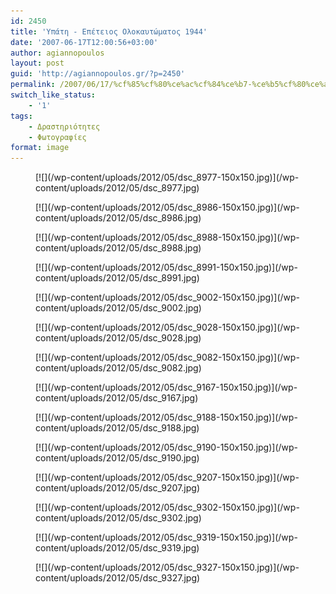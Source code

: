 ```yaml
---
id: 2450
title: 'Υπάτη - Επέτειος Ολοκαυτώματος 1944'
date: '2007-06-17T12:00:56+03:00'
author: agiannopoulos
layout: post
guid: 'http://agiannopoulos.gr/?p=2450'
permalink: /2007/06/17/%cf%85%cf%80%ce%ac%cf%84%ce%b7-%ce%b5%cf%80%ce%ad%cf%84%ce%b5%ce%b9%ce%bf%cf%82-%ce%bf%ce%bb%ce%bf%ce%ba%ce%b1%cf%85%cf%84%cf%8e%ce%bc%ce%b1%cf%84%ce%bf%cf%82-1944-%cf%86%cf%89%cf%84%ce%bf%ce%b3%cf%81/
switch_like_status:
    - '1'
tags:
    - Δραστηριότητες
    - Φωτογραφίες
format: image
---
```


<div class="gallery galleryid-2450 gallery-columns-3 gallery-size-thumbnail" id="gallery-6"><figure class="gallery-item"><div class="gallery-icon landscape"> [![](/wp-content/uploads/2012/05/dsc_8977-150x150.jpg)](/wp-content/uploads/2012/05/dsc_8977.jpg) </div></figure><figure class="gallery-item"><div class="gallery-icon landscape"> [![](/wp-content/uploads/2012/05/dsc_8986-150x150.jpg)](/wp-content/uploads/2012/05/dsc_8986.jpg) </div></figure><figure class="gallery-item"><div class="gallery-icon landscape"> [![](/wp-content/uploads/2012/05/dsc_8988-150x150.jpg)](/wp-content/uploads/2012/05/dsc_8988.jpg) </div></figure><figure class="gallery-item"><div class="gallery-icon landscape"> [![](/wp-content/uploads/2012/05/dsc_8991-150x150.jpg)](/wp-content/uploads/2012/05/dsc_8991.jpg) </div></figure><figure class="gallery-item"><div class="gallery-icon landscape"> [![](/wp-content/uploads/2012/05/dsc_9002-150x150.jpg)](/wp-content/uploads/2012/05/dsc_9002.jpg) </div></figure><figure class="gallery-item"><div class="gallery-icon landscape"> [![](/wp-content/uploads/2012/05/dsc_9028-150x150.jpg)](/wp-content/uploads/2012/05/dsc_9028.jpg) </div></figure><figure class="gallery-item"><div class="gallery-icon landscape"> [![](/wp-content/uploads/2012/05/dsc_9082-150x150.jpg)](/wp-content/uploads/2012/05/dsc_9082.jpg) </div></figure><figure class="gallery-item"><div class="gallery-icon landscape"> [![](/wp-content/uploads/2012/05/dsc_9167-150x150.jpg)](/wp-content/uploads/2012/05/dsc_9167.jpg) </div></figure><figure class="gallery-item"><div class="gallery-icon landscape"> [![](/wp-content/uploads/2012/05/dsc_9188-150x150.jpg)](/wp-content/uploads/2012/05/dsc_9188.jpg) </div></figure><figure class="gallery-item"><div class="gallery-icon landscape"> [![](/wp-content/uploads/2012/05/dsc_9190-150x150.jpg)](/wp-content/uploads/2012/05/dsc_9190.jpg) </div></figure><figure class="gallery-item"><div class="gallery-icon landscape"> [![](/wp-content/uploads/2012/05/dsc_9207-150x150.jpg)](/wp-content/uploads/2012/05/dsc_9207.jpg) </div></figure><figure class="gallery-item"><div class="gallery-icon landscape"> [![](/wp-content/uploads/2012/05/dsc_9302-150x150.jpg)](/wp-content/uploads/2012/05/dsc_9302.jpg) </div></figure><figure class="gallery-item"><div class="gallery-icon landscape"> [![](/wp-content/uploads/2012/05/dsc_9319-150x150.jpg)](/wp-content/uploads/2012/05/dsc_9319.jpg) </div></figure><figure class="gallery-item"><div class="gallery-icon landscape"> [![](/wp-content/uploads/2012/05/dsc_9327-150x150.jpg)](/wp-content/uploads/2012/05/dsc_9327.jpg) </div></figure> </div>